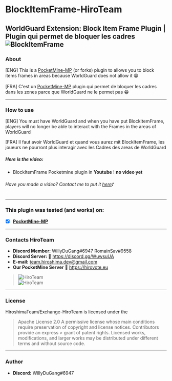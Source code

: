 # BlockItemFrame-HiroTeam
WorldGuard Extension: Block Item Frame Plugin | Plugin qui permet de bloquer les cadres
![BlockItemFrame](https://zupimages.net/up/20/24/4988.png)
---
### About
[ENG] This is a [PocketMine-MP](https://github.com/pmmp/PocketMine-MP) (or forks) plugin to allows you to block items frames in areas because WorldGuard does not allow it :grin:<br/><br/>
[FRA] C'est un [PocketMine-MP](https://github.com/pmmp/PocketMine-MP) plugin qui permet de bloquer les cadres dans les zones parce que WorldGuard ne le permet pas :grin:

---
### How to use
[ENG] You must have WorldGuard and when you have put BlockItemFrame, players will no longer be able to interact with the Frames in the areas of WorldGuard</br>

[FRA] Il faut avoir WorldGuard et quand vous aurez mit BlockItemFrame, les joueurs ne pourront plus interagir avec les Cadres des areas de WorldGuard</br>

##### Here is the video:
- BlockItemFrame Pocketmine plugin in __Youtube__ ! __no video yet__
###### Have you made a video? Contact me to put it [here](https://discord.gg/WuwsuUA):exclamation:
---
### **This plugin was tested (and works) on:**

- [x] **[PocketMine-MP](https://github.com/pmmp/PocketMine-MP)**
---
### Contacts HiroTeam

- **Discord Member:** WillyDuGang#6947 RomainSav#9558
- **Discord Server:** :link:  https://discord.gg/WuwsuUA<br/>
- **E-mail:** team.hiroshima.dev@gmail.com<br/>
- **Our PocketMine Server** :link:  https://hirovote.eu<br/>

> ![HiroTeam](https://www.zupimages.net/up/20/25/mb59.png) </br>
> ![HiroTeam](https://cdn.discordapp.com/attachments/701520774598492220/723269120992215080/PicsArt_06-18-10.13.13.png)
---
### License
HiroshimaTeam/Exchange-HiroTeam is licensed under the

> Apache License 2.0
>A permissive license whose main conditions require preservation of copyright and license notices. Contributors provide an express > grant of patent rights. Licensed works, modifications, and larger works may be distributed under different terms and without source code.
---
### Author
- **Discord:** WillyDuGang#6947

